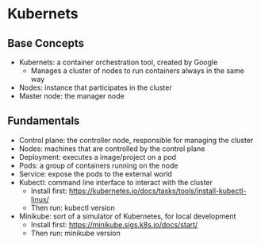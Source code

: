 # Kubernets

## Base Concepts
- Kubernets: a container orchestration tool, created by Google
  - Manages a cluster of nodes to run containers always in the same way
- Nodes: instance that participates in the cluster
- Master node: the manager node

## Fundamentals
- Control plane: the controller node, responsible for managing the cluster
- Nodes: machines that are controlled by the control plane
- Deployment: executes a image/project on a pod
- Pods: a group of containers running on the node
- Service: expose the pods to the external world
- Kubectl: command line interface to interact with the cluster
  - Install first: https://kubernetes.io/docs/tasks/tools/install-kubectl-linux/
  - Then run: kubectl version
- Minikube: sort of a simulator of Kubernetes, for local development
  - Install first: https://minikube.sigs.k8s.io/docs/start/
  - Then run: minikube version
